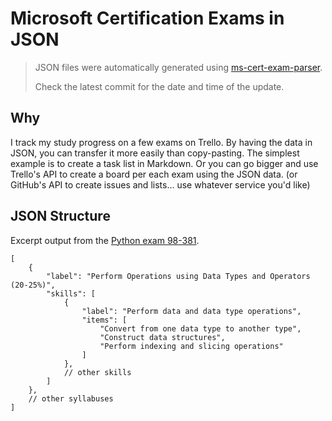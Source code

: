 # Microsoft Certification Exams in JSON

> JSON files were automatically generated using [ms-cert-exam-parser].
>
> Check the latest commit for the date and time of the update.

## Why

I track my study progress on a few exams on Trello.
By having the data in JSON, you can transfer it more easily than copy-pasting.
The simplest example is to create a task list in Markdown.
Or you can go bigger and use Trello's API to create a board per each exam using the JSON data.
(or GitHub's API to create issues and lists... use whatever service you'd like)

## JSON Structure

Excerpt output from the [Python exam 98-381].

``` jsonc
[
    {
        "label": "Perform Operations using Data Types and Operators (20-25%)",
        "skills": [
            {
                "label": "Perform data and data type operations",
                "items": [
                    "Convert from one data type to another type",
                    "Construct data structures",
                    "Perform indexing and slicing operations"
                ]
            },
            // other skills
        ]
    },
    // other syllabuses
]
```

[ms-cert-exam-parser]: https://github.com/FurkanKambay/ms-cert-exam-parser
[Python exam 98-381]: https://www.microsoft.com/en-us/learning/exam-98-381.aspx
